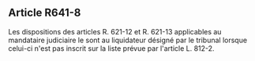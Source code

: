Article R641-8
----
Les dispositions des articles R. 621-12 et R. 621-13 applicables au mandataire
judiciaire le sont au liquidateur désigné par le tribunal lorsque celui-ci n'est
pas inscrit sur la liste prévue par l'article L. 812-2.
